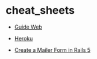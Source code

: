# cheat_sheets

- [Guide Web](https://github.com/anderoma/cheat_sheets/blob/master/Guide_Web.md)

- [Heroku](https://github.com/anderoma/cheat_sheets/blob/master/Heroku.md)

- [Create a Mailer Form in Rails 5](https://gist.github.com/stevecondylios/e819a296167a31578d82fac881963789)